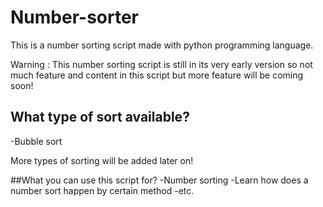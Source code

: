 # Number-sorter

This is a number sorting script made with python programming language.

Warning : This number sorting script is still in its very early version so not much feature and content in this script but more feature will be coming soon!
## What type of sort available?
-Bubble sort

More types of sorting will be added later on!

##What you can use this script for?
-Number sorting
-Learn how does a number sort happen by certain method
-etc.
